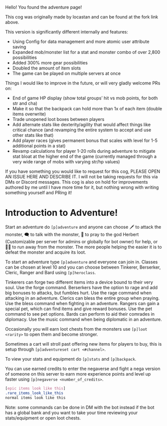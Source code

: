 Hello! You found the adventure page!

This cog was originally made by locastan and can be found at the fork link above.


This version is significantly different internally and features:

* Using Config for data management and more atomic user attribute saving
* Expanded mob/monster list for a stat and monster combo of over 2,800 possibilities
* Added 300% more gear possibilities
* Doubled the amount of item slots
* The game can be played on multiple servers at once


Things I would like to improve in the future, or will very gladly welcome PRs on:

* End of game HP display (show total groups’ hit vs mob points, for both str and cha)
* Make it so that the backpack can hold more than 1x of each item (double items overwrite)
* Trade unopened loot boxes between players
* Add alternate stats like dexterity/agility that would affect things like critical chance (and revamping the entire system to accept and use other stats like that)
* Add player races (gives permanent bonus that scales with level for 1-5 additional points in a stat)
* Revamp calculations for player 1-20 rolls during adventure to mitigate stat bloat at the higher end of the game (currently managed through a very wide range of mobs with varying str/hp values)

If you have something you would like to request for this cog, PLEASE OPEN AN ISSUE HERE AND DESCRIBE IT. I will not be taking requests for this via DMs or Discord messages. This cog is also on hold for improvements authored by me until I have more time for it, but nothing wrong with writing something yourself and PRing it!

# Introduction to Adventure! 

Start an adventure do `[p]adventure` and anyone can choose 🗡 to attack the monster, 🗨 to talk with the monster, 🛐 to pray to the god Herbert (Customizable per server for admins or globally for bot owner) for help, or 🏃‍♀️ to run away from the monster. The more people helping the easier it is to defeat the monster and acquire its loot.

To start an adventure type `[p]adventure` and everyone can join in.
Classes can be chosen at level 10 and you can choose between Tinkerer, Berserker, Cleric, Ranger and Bard using `[p]heroclass`. 

Tinkerers can forge two different items into a device bound to their very soul. Use the forge command.
Berserkers have the option to rage and add big bonuses to attacks, but fumbles hurt. Use the rage command when attacking in an adventure.
Clerics can bless the entire group when praying. Use the bless command when fighting in an adventure.
Rangers can gain a special pet, which can find items and give reward bonuses. Use the pet command to see pet options.
Bards can perform to aid their comrades in diplomacy. Use the music command when being diplomatic in an adventure.

Occasionally you will earn loot chests from the monsters use `[p]loot <rarity>` to open them and become stronger. 

Sometimes a cart will stroll past offering new items for players to buy, this is setup through `[p]adventureset cart <#channel>`.

To view your stats and equipment do `[p]stats` and `[p]backpack`.

You can use earned credits to enter the negaverse and fight a nega version of someone on this server to earn more experience points and level up faster using `[p]negaverse <number_of_credits>`.

```css
[epic items look like this]
.rare_items_look_like_this
normal items look like this
```

Note: some commands can be done in DM with the bot instead if the bot has a global bank and you want to take your time reviewing your stats/equipment or open loot chests.
